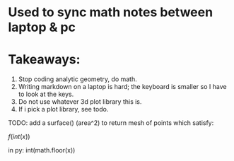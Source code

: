 # Used to sync math notes between laptop & pc

# Takeaways:

1. Stop coding analytic geometry, do math.
1. Writing markdown on a laptop is hard; the keyboard is smaller so I have to look at the keys.
2. Do not use whatever 3d plot library this is.
3. If i pick a plot library, see todo.


TODO:
add a surface() (area^2) to return mesh of points which satisfy:

$f(int(x))$

in py:
  int(math.floor(x))
